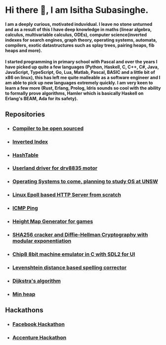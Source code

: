 Hi there 👋, I am Isitha Subasinghe. 
======
#### I am a deeply curious, motivated induvidual. I leave no stone unturned and as a result of this I have deep knowledge in maths (**linear algebra**, **calculus**, **multivariable calculus, ODEs**), computer science(**inverted indexes for search engines**, **graph theory**, **operating systems**, **automata**, **compilers**, **exotic datastructures such as splay trees, pairing heaps, fib heaps and more**).


#### I started programming in primary school with Pascal and over the years I have picked up quite a few languages (**Python**, **Haskell**, **C**, **C++**, **C#**, **Java**, **JavaScript**, **TypeScript**, **Go**, **Lua**, **Matlab**, **Pascal**, **BASIC** and a little bit of **x86** on linux), this has left me quite malleable as a software engineer and I am able to pick up new languages extremely quickly. I am very keen to learn a few more (Rust, Erlang, Prolog, Idris sounds so cool with the ability to formally prove algorithms, Hamler which is basically Haskell on Erlang's BEAM, Ada for its safety).

## Repositories
* ### [Compiler to be open sourced](https://github.com/isubasinghe/GoatCompiler)
* ### [Inverted Index](https://github.com/isubasinghe/qsearch)
* ### [HashTable](https://github.com/isubasinghe/htable)
* ### [Userland driver for drv8835 motor](https://github.com/isubasinghe/libdrv8835)
* ### [Operating Systems to come, planning to study OS at UNSW](https://www.handbook.unsw.edu.au/undergraduate/courses/2020/COMP9242)
* ### [Linux Epoll based HTTP Server from scratch](https://github.com/isubasinghe/http-server)
* ### [ICMP Ping](https://github.com/isubasinghe/ping)
* ### [Height Map Generator for games](https://github.com/isubasinghe/HeightMapGenerator)
* ### [SHA256 cracker and Diffie-Hellman Cryptography with modular exponentiation ](https://github.com/isubasinghe/comp30023-2019-project-2)
* ### [Chip8 8bit machine emulator in C with SDL2 for UI](https://github.com/isubasinghe/chip8)
* ### [Levenshtein distance based spelling corrector](https://github.com/isubasinghe/COMP20007-ass2/tree/master/assignment2)
* ### [Dijkstra's algorithm](https://github.com/isubasinghe/COMP10002-ass2/blob/master/ass2-soln.c)
* ### [Min heap](https://github.com/isubasinghe/heap)

## Hackathons
* ### [Facebook Hackathon](https://github.com/isubasinghe/fbhack-2019-frontend)
* ### [Accenture Hackathon](https://github.com/isubasinghe/bit-bankers)